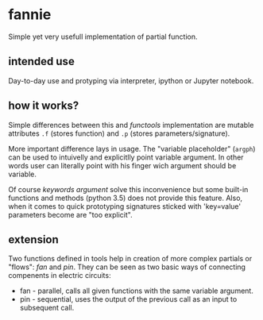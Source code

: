# fannie

Simple yet very usefull implementation of partial function.

## intended use
Day-to-day use and protyping via interpreter, ipython or Jupyter notebook.

## how it works?
Simple differences between this and *functools* implementation are mutable attributes `.f` (stores function) and `.p` (stores parameters/signature).

More important difference lays in usage. The "variable placeholder" (`argph`) can be used to intuivelly and explicitlly point variable argument. In other words user can literally point with his finger wich argument should be variable.

Of course *keywords argument* solve this inconvenience but some built-in functions and methods (python 3.5) does not provide this feature. 
Also, when it comes to quick prototyping signatures sticked with 'key=value' parameters become are "too explicit".

## extension
Two functions defined in tools help in creation of more complex partials or "flows": *fan* and *pin*.
They can be seen as two basic ways of connecting compenents in electric circuits:
- fan - parallel, calls all given functions with the same variable argument.
- pin - sequential, uses the output of the previous call as an input to subsequent call.
